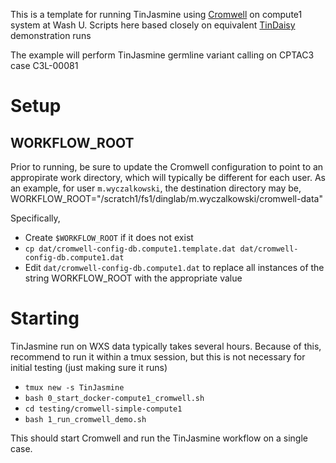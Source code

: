 This is a template for running TinJasmine using [Cromwell](https://cromwell.readthedocs.io/en/stable/) on compute1 system at Wash U.
Scripts here based closely on equivalent [TinDaisy](https://github.com/ding-lab/TinDaisy) demonstration runs

The example will perform TinJasmine germline variant calling on CPTAC3 case C3L-00081

# Setup

## WORKFLOW_ROOT
Prior to running, be sure to update the Cromwell configuration to point to an appropirate work directory, which will
typically be different for each user.  As an example, for user `m.wyczalkowski`, the destination directory may be,
    WORKFLOW_ROOT="/scratch1/fs1/dinglab/m.wyczalkowski/cromwell-data"

Specifically,
* Create `$WORKFLOW_ROOT` if it does not exist
* `cp dat/cromwell-config-db.compute1.template.dat dat/cromwell-config-db.compute1.dat`
* Edit `dat/cromwell-config-db.compute1.dat` to replace all instances of the string WORKFLOW_ROOT with the 
  appropriate value

# Starting

TinJasmine run on WXS data typically takes several hours.  Because of this, recommend to run it within a tmux session,
but this is not necessary for initial testing (just making sure it runs)

* `tmux new -s TinJasmine`
* `bash 0_start_docker-compute1_cromwell.sh`
* `cd testing/cromwell-simple-compute1`
* `bash 1_run_cromwell_demo.sh`

This should start Cromwell and run the TinJasmine workflow on a single case.  
